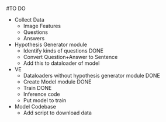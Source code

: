 #TO DO
* Collect Data
    - Image Features
    - Questions
    - Answers
* Hypothesis Generator module
    - Identify kinds of questions DONE
    - Convert Question+Answer to Sentence
    - Add this to dataloader of model
* VE
    - Dataloaders without hypothesis generator module DONE
    - Create Model module DONE
    - Train DONE
    - Inference code
    - Put model to train
* Model Codebase
    - Add script to download data
